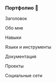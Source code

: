### Портфолио 👋

Заголовок

Обо мне

Навыки

Языки и инструменты

Документация

Проекты

Социальные сети
